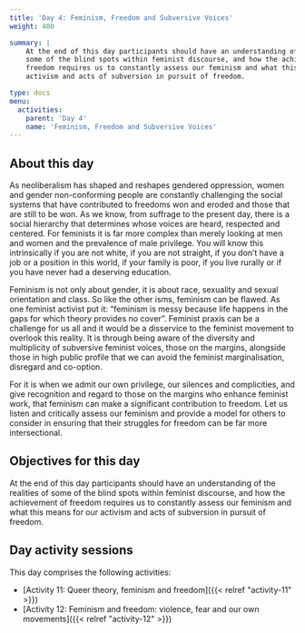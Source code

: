 ```yaml
---
title: 'Day 4: Feminism, Freedom and Subversive Voices'
weight: 400

summary: |
    At the end of this day participants should have an understanding of the realities of
    some of the blind spots within feminist discourse, and how the achievement of
    freedom requires us to constantly assess our feminism and what this means for our
    activism and acts of subversion in pursuit of freedom.

type: docs
menu:
  activities:
    parent: 'Day 4'
    name: 'Feminism, Freedom and Subversive Voices'
---
```


## About this day

As neoliberalism has shaped and reshapes gendered oppression, women and
gender non-conforming people are constantly challenging the social systems that
have contributed to freedoms won and eroded and those that are still to be won. As
we know, from suffrage to the present day, there is a social hierarchy that
determines whose voices are heard, respected and centered. For feminists it is far
more complex than merely looking at men and women and the prevalence of male
privilege. You will know this intrinsically if you are not white, if you are not straight, if
you don’t have a job or a position in this world, if your family is poor, if you live rurally
or if you have never had a deserving education.

Feminism is not only about gender, it is about race, sexuality and sexual orientation
and class. So like the other isms, feminism can be flawed. As one feminist activist
put it: “feminism is messy because life happens in the gaps for which theory provides
no cover”. Feminist praxis can be a challenge for us all and it would be a disservice
to the feminist movement to overlook this reality. It is through being aware of the
diversity and multiplicity of subversive feminist voices, those on the margins,
alongside those in high public profile that we can avoid the feminist marginalisation,
disregard and co-option.

For it is when we admit our own privilege, our silences and complicities, and give
recognition and regard to those on the margins who enhance feminist work, that
feminism can make a significant contribution to freedom. Let us listen and
critically assess our feminism and provide a model for others to consider in
ensuring that their struggles for freedom can be far more intersectional.

## Objectives for this day

At the end of this day participants should have an understanding of the realities of
some of the blind spots within feminist discourse, and how the achievement of
freedom requires us to constantly assess our feminism and what this means for our
activism and acts of subversion in pursuit of freedom.

## Day activity sessions

This day comprises the following activities:

* [Activity 11: Queer theory, feminism and freedom]({{< relref "activity-11" >}})
* [Activity 12: Feminism and freedom: violence, fear and our own movements]({{< relref "activity-12" >}})
